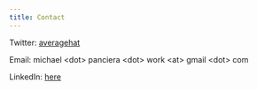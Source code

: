 ```yaml
---
title: Contact
---
```


Twitter: [averagehat](https://twitter.com/__averagehat)

Email: michael \<dot\> panciera \<dot\> work \<at\> gmail \<dot\> com 

LinkedIn: [here](https://www.linkedin.com/in/mike-panciera-a5293839)
